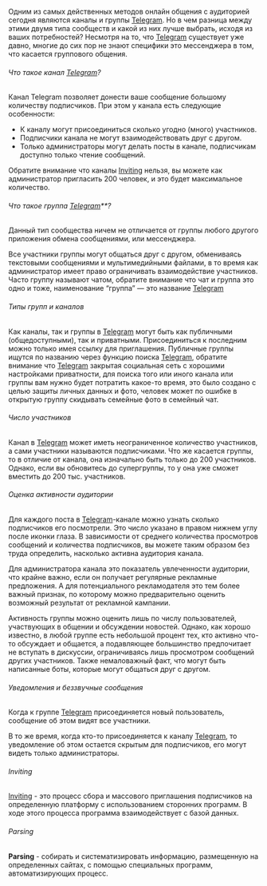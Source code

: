 
Одним из самых действенных методов онлайн общения с аудиторией сегодня являются каналы и группы [Telegram](https://telegram.org/). Но в чем разница между этими двумя типа сообществ и какой из них лучше выбрать, исходя из ваших потребностей? Несмотря на то, что [Telegram](https://telegram.org/) существует уже давно, многие до сих пор не знают специфики это мессенджера в том, что касается группового общения.
###### Что такое канал [Telegram](https://telegram.org/)?
Канал Telegram позволяет донести ваше сообщение большому количеству подписчиков. При этом у канала есть следующие особенности:
- К каналу могут присоединиться сколько угодно (много) участников.
- Подписчики канала не могут взаимодействовать друг с другом.
- Только администраторы могут делать посты в канале, подписчикам доступно только чтение сообщений.
    
Обратите внимание что каналы [Inviting](#lnxbz9) нельзя, вы можете как администратор пригласить 200 человек, и это будет максимальное количество.
###### Что такое группа [Telegram](https://telegram.org/)**? 
Данный тип сообщества ничем не отличается от группы любого другого приложения обмена сообщениями, или мессенджера.

Все участники группы могут общаться друг с другом, обмениваясь текстовыми сообщениями и мультимедийными файлами, в то время как администратор имеет право ограничивать взаимодействие участников. Часто группу называют чатом, обратите внимание что чат и группа это одно и тоже, наименование “группа” — это название [Telegram](https://telegram.org/)
###### Типы групп и каналов
Как каналы, так и группы в [Telegram](https://telegram.org/) могут быть как публичными (общедоступными), так и приватными. Присоединиться к последним можно только имея ссылку для приглашения. Публичные группы ищутся по названию через функцию поиска [Telegram](https://telegram.org/), обратите внимание что [Telegram](https://telegram.org/) закрытая социальная сеть с хорошими настройками приватности, для поиска того или иного канала или группы вам нужно будет потратить какое-то время, это было создано с целью защиты личных данных и фото, человек может по ошибке в открытую группу скидывать семейные фото в семейный чат.
###### Число участников
Канал в [Telegram](https://telegram.org/) может иметь неограниченное количество участников, а сами участники называются подписчиками. Что же касается группы, то в отличие от канала, она изначально быть только до 200 участников. Однако, если вы обновитесь до супергруппы, то у она уже сможет вместить до 200 тыс. участников.
###### Оценка активности аудитории
Для каждого поста в [Telegram](https://telegram.org/)-канале можно узнать сколько подписчиков его посмотрели. Это число указано в правом нижнем углу после иконки глаза. В зависимости от среднего количества просмотров сообщений и количества подписчиков, вы можете таким образом без труда определить, насколько активна аудитория канала.

Для администратора канала это показатель увлеченности аудитории, что крайне важно, если он получает регулярные рекламные предложения. А для потенциального рекламодателя это тем более важный признак, по которому можно предварительно оценить возможный результат от рекламной кампании.

Активность группы можно оценить лишь по числу пользователей, участвующих в общении и обсуждении новостей. Однако, как хорошо известно, в любой группе есть небольшой процент тех, кто активно что-то обсуждает и общается, а подавляющее большинство предпочитает не вступать в дискуссии, ограничиваясь лишь просмотром сообщений других участников. Также немаловажный факт, что могут быть написанные боты, которые могут общаться друг с другом.
###### Уведомления и беззвучные сообщения
Когда к группе [Telegram](https://telegram.org/) присоединяется новый пользователь, сообщение об этом видят все участники.

В то же время, когда кто-то присоединяется к каналу [Telegram](https://telegram.org/), то уведомление об этом остается скрытым для подписчиков, его могут видеть только администраторы.
###### Inviting
[Inviting](https://chatgpt.com/c/f3fee267-c349-4d7d-aad2-4542267dbeb5#lnxbz9) - это процесс сбора и массового приглашения подписчиков на определенную платформу с использованием сторонних программ. В ходе этого процесса программа взаимодействует с базой данных.
###### Parsing
**Parsing** - собирать и систематизировать информацию, размещенную на определенных сайтах, с помощью специальных программ, автоматизирующих процесс.